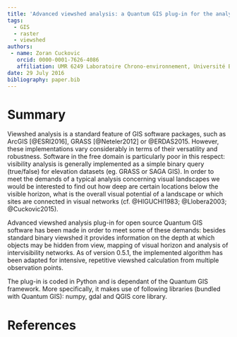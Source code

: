 ```yaml
---
title: 'Advanced viewshed analysis: a Quantum GIS plug-in for the analysis of visual landscapes'
tags:
  - GIS
  - raster
  - viewshed
authors:
 - name: Zoran Cuckovic
   orcid: 0000-0001-7626-4086
   affiliation: UMR 6249 Laboratoire Chrono-environnement, Université Bourgogne Franche-Comté.
date: 29 July 2016
bibliography: paper.bib
---
```



# Summary

Viewshed analysis is a standard feature of GIS software packages, such as ArcGIS [@ESRI2016], GRASS [@Neteler2012] or @ERDAS2015. However, these implementations vary considerably in terms of their versatility and robustness. Software in the free domain is particularly poor in this respect: visibility analysis is generally implemented as a simple binary query (true/false) for elevation datasets (eg. GRASS or SAGA GIS). In order to meet the demands of a typical analysis concerning visual landscapes we would be interested to find out how deep are certain locations below the visible horizon, what is the overall visual potential of a landscape or which sites are connected in visual networks (cf. @HIGUCHI1983; @Llobera2003; @Cuckovic2015).

Advanced viewshed analysis plug-in for open source Quantum GIS software has been made in order to meet some of these demands: besides standard binary viewshed it provides information on the depth at which objects may be hidden from view, mapping of visual horizon and analysis of intervisibility networks. As of version 0.5.1, the implemented algorithm has been adapted for intensive, repetitive viewshed calculation from multiple observation points.

The plug-in is coded in Python and is dependant of the Quantum GIS framework. More specifically, it makes use of following libraries (bundled with Quantum GIS): numpy, gdal and QGIS core library.   



# References
